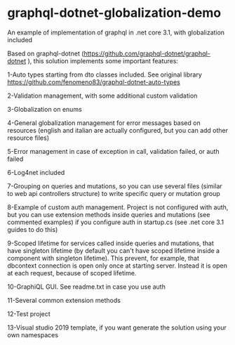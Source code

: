 # graphql-dotnet-globalization-demo
An example of implementation of graphql in .net core 3.1, with globalization included

Based on graphql-dotnet (https://github.com/graphql-dotnet/graphql-dotnet ), this solution implements some important features:

1-Auto types starting from dto classes included. See original library https://github.com/fenomeno83/graphql-dotnet-auto-types

2-Validation management, with some additional custom validation

3-Globalization on enums

4-General globalization management for error messages based on resources (english and italian are actually configured, but you can add other resource files)

5-Error management in case of exception in call, validation failed, or auth failed

6-Log4net included

7-Grouping on queries and mutations, so you can use several files (similar to web api controllers structure) to write specific query or mutation group

8-Example of custom auth management. Project is not configured with auth, but you can use extension methods inside queries and mutations (see commented examples) if you configure auth in startup.cs (see .net core 3.1 guides to do this)

9-Scoped lifetime for services called inside queries and mutations, that have singleton lifetime (by default you can't have scoped lifetime inside a component with singleton lifetime). 
This prevent, for example, that dbcontext connection is open only once at starting server. Instead it is open at each request, because of scoped lifetime.

10-GraphiQL GUI. See readme.txt in case you use auth

11-Several common extension methods

12-Test project

13-Visual studio 2019 template, if you want generate the solution using your own namespaces
